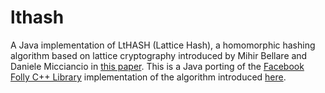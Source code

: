 # lthash
A Java implementation of LtHASH (Lattice Hash), a homomorphic hashing algorithm based on lattice cryptography introduced by Mihir Bellare and Daniele Micciancio in [this paper](https://cseweb.ucsd.edu/~mihir/papers/inchash.pdf). This is a Java porting of the [Facebook Folly C++ Library](https://github.com/facebook/folly/tree/master/folly/experimental/crypto) implementation of the algorithm introduced [here](https://code.fb.com/security/homomorphic-hashing/).
